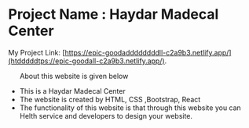 # Project Name : Haydar Madecal Center


My Project Link: [https://epic-goodaddddddddll-c2a9b3.netlify.app/](htdddddtps://epic-goodall-c2a9b3.netlify.app/).

<ul>
<p>About this website is given below</p>
            <li>This is a Haydar Madecal Center</li>
            <li>The website is created by HTML, CSS ,Bootstrap, React</li>
            <li>The functionality of this website is that through this website you can Helth service and developers to design your website.</li>
        </ul>


